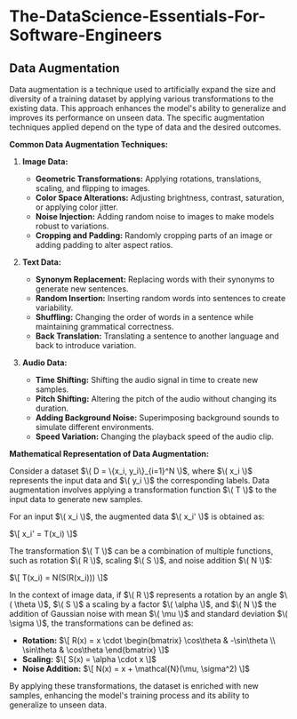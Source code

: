 # The-DataScience-Essentials-For-Software-Engineers


## Data Augmentation

Data augmentation is a technique used to artificially expand the size and diversity of a training dataset by applying various transformations to the existing data. This approach enhances the model's ability to generalize and improves its performance on unseen data. The specific augmentation techniques applied depend on the type of data and the desired outcomes.

**Common Data Augmentation Techniques:**

1. **Image Data:**
   - **Geometric Transformations:** Applying rotations, translations, scaling, and flipping to images.
   - **Color Space Alterations:** Adjusting brightness, contrast, saturation, or applying color jitter.
   - **Noise Injection:** Adding random noise to images to make models robust to variations.
   - **Cropping and Padding:** Randomly cropping parts of an image or adding padding to alter aspect ratios.

2. **Text Data:**
   - **Synonym Replacement:** Replacing words with their synonyms to generate new sentences.
   - **Random Insertion:** Inserting random words into sentences to create variability.
   - **Shuffling:** Changing the order of words in a sentence while maintaining grammatical correctness.
   - **Back Translation:** Translating a sentence to another language and back to introduce variation.

3. **Audio Data:**
   - **Time Shifting:** Shifting the audio signal in time to create new samples.
   - **Pitch Shifting:** Altering the pitch of the audio without changing its duration.
   - **Adding Background Noise:** Superimposing background sounds to simulate different environments.
   - **Speed Variation:** Changing the playback speed of the audio clip.

**Mathematical Representation of Data Augmentation:**

Consider a dataset $\( D = \{x_i, y_i\}_{i=1}^N \)$, where $\( x_i \)$ represents the input data and $\( y_i \)$ the corresponding labels. Data augmentation involves applying a transformation function $\( T \)$ to the input data to generate new samples.

For an input $\( x_i \)$, the augmented data $\( x_i' \)$ is obtained as:

$\[ x_i' = T(x_i) \]$

The transformation $\( T \)$ can be a combination of multiple functions, such as rotation $\( R \)$, scaling $\( S \)$, and noise addition $\( N \)$:

$\[ T(x_i) = N(S(R(x_i))) \]$

In the context of image data, if $\( R \)$ represents a rotation by an angle $\( \theta \)$, $\( S \)$ a scaling by a factor $\( \alpha \)$, and $\( N \)$ the addition of Gaussian noise with mean $\( \mu \)$ and standard deviation $\( \sigma \)$, the transformations can be defined as:

- **Rotation:** $\[ R(x) = x \cdot \begin{bmatrix} \cos\theta & -\sin\theta \\ \sin\theta & \cos\theta \end{bmatrix} \]$
- **Scaling:** $\[ S(x) = \alpha \cdot x \]$
- **Noise Addition:** $\[ N(x) = x + \mathcal{N}(\mu, \sigma^2) \]$

By applying these transformations, the dataset is enriched with new samples, enhancing the model's training process and its ability to generalize to unseen data. 
